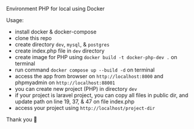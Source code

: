 Environment PHP for local using Docker

Usage:

- install docker & docker-compose
- clone this repo
- create directory `dev`, `mysql`, & `postgres`
- create index.php file in `dev` directory
- create image for PHP using `docker build -t docker-php-dev .` on terminal
- run command `docker compose up --build -d` on terminal
- access the app from browser on `http://localhost:8000` and phpmyadmin on `http://localhost:88001`
- you can create new project (PHP) in directory `dev`
- if your project is laravel project, you can copy all files in public dir, and update path on line 19, 37, & 47 on file index.php
- access your project using `http://localhost/project-dir`

Thank you 🚀